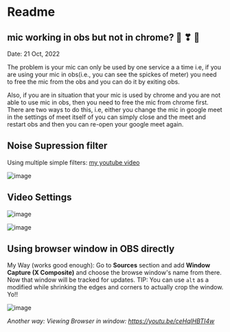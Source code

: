 # Readme

## mic working in obs but not in chrome? 🥰 ❣ 💓

Date: 21 Oct, 2022

The problem is your mic can only be used by one service a a time i.e, if you are using your mic in obs(i.e., you can see the spickes of meter) you need to free the mic from the obs and you can do it by exiting obs.

Also, if you are in situation that your mic is used by chrome and you are not able to use mic in obs, then you need to free the mic from chrome first. There are two ways to do this, i.e, either you change the mic in google meet in the settings of meet itself of you can simply close and the meet and restart obs and then you can re-open your google meet again.

## Noise Supression filter

Using multiple simple filters: [my youtube video](https://www.youtube.com/watch?v=jjRvPKiSyks&feature=youtu.be)

![image](https://user-images.githubusercontent.com/31458531/192278208-2733e422-19c9-4438-b0c6-7150a4e3be58.png)


## Video Settings

![image](https://user-images.githubusercontent.com/31458531/174532597-0fe33a0a-5fdc-4c53-961c-ee017f5f792a.png)

![image](https://user-images.githubusercontent.com/31458531/174532723-99a041cb-9db1-4b21-8cb6-7a816680a4c9.png)

## Using browser window in OBS directly

My Way (works good enough): Go to **Sources** section and add **Window Capture (X Composite)** and choose the browse window's name from there. Now that window will be tracked for updates. TIP: You can use `alt` as a modified while shrinking the edges and corners to actually crop the window. Yo!!

![image](https://user-images.githubusercontent.com/31458531/176380867-ade00787-fc98-400b-8602-0dad0c3a057d.png)

*Another way: Viewing Browser in window: https://youtu.be/ceHqlHBTI4w*
